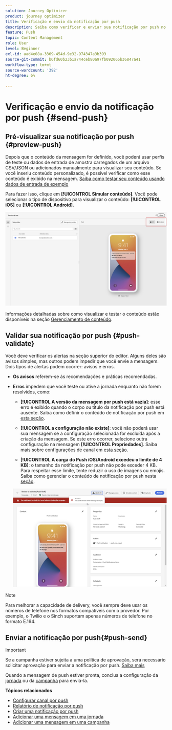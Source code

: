 ```yaml
---
solution: Journey Optimizer
product: journey optimizer
title: Verificação e envio da notificação por push
description: Saiba como verificar e enviar sua notificação por push no Journey Optimizer
feature: Push
topic: Content Management
role: User
level: Beginner
exl-id: aad4e08a-3369-454d-9e32-974347a3b393
source-git-commit: b6fd60b23b1a744ceb80a97fb092065b36847a41
workflow-type: tm+mt
source-wordcount: '392'
ht-degree: 6%

---
```


# Verificação e envio da notificação por push {#send-push}

## Pré-visualizar sua notificação por push {#preview-push}

Depois que o conteúdo da mensagem for definido, você poderá usar perfis de teste ou dados de entrada de amostra carregados de um arquivo CSV/JSON ou adicionados manualmente para visualizar seu conteúdo. Se você inseriu conteúdo personalizado, é possível verificar como esse conteúdo é exibido na mensagem. [Saiba como testar seu conteúdo usando dados de entrada de exemplo](../test-approve/simulate-sample-input.md)

Para fazer isso, clique em **[!UICONTROL Simular conteúdo]**. Você pode selecionar o tipo de dispositivo para visualizar o conteúdo: **[!UICONTROL iOS]** ou **[!UICONTROL Android]**.

![](assets/push_preview_3.png)

Informações detalhadas sobre como visualizar e testar o conteúdo estão disponíveis na seção [Gerenciamento de conteúdo](../content-management/preview-test.md).

## Validar sua notificação por push {#push-validate}

Você deve verificar os alertas na seção superior do editor. Alguns deles são avisos simples, mas outros podem impedir que você envie a mensagem. Dois tipos de alertas podem ocorrer: avisos e erros.

* **Os avisos** referem-se às recomendações e práticas recomendadas.

* **Erros** impedem que você teste ou ative a jornada enquanto não forem resolvidos, como:

   * **[!UICONTROL A versão da mensagem por push está vazia]**: esse erro é exibido quando o corpo ou título da notificação por push está ausente. Saiba como definir o conteúdo de notificação por push em [esta seção](create-push.md).

   * **[!UICONTROL a configuração não existe]**: você não poderá usar sua mensagem se a configuração selecionada for excluída após a criação da mensagem. Se este erro ocorrer, selecione outra configuração na mensagem **[!UICONTROL Propriedades]**. Saiba mais sobre configurações de canal em [esta seção](../configuration/channel-surfaces.md).

   * **[!UICONTROL A carga do Push iOS/Android excedeu o limite de 4 KB]**: o tamanho da notificação por push não pode exceder 4 KB. Para respeitar esse limite, tente reduzir o uso de imagens ou emojis. Saiba como gerenciar o conteúdo de notificação por push nesta [seção](../push/create-push.md).

  ![](assets/push_alert.png)


>[!NOTE]
>
> Para melhorar a capacidade de delivery, você sempre deve usar os números de telefone nos formatos compatíveis com o provedor. Por exemplo, o Twilio e o Sinch suportam apenas números de telefone no formato E.164.

## Enviar a notificação por push{#push-send}

>[!IMPORTANT]
>
> Se a campanha estiver sujeita a uma política de aprovação, será necessário solicitar aprovação para enviar a notificação por push. [Saiba mais](../test-approve/gs-approval.md)

Quando a mensagem de push estiver pronta, conclua a configuração da [jornada](../building-journeys/journey-gs.md) ou da [campanha](../campaigns/create-campaign.md) para enviá-la.

**Tópicos relacionados**

* [Configurar canal por push](push-configuration.md)
* [Relatório de notificação por push](../reports/journey-global-report-cja-push.md)
* [Criar uma notificação por push](create-push.md)
* [Adicionar uma mensagem em uma jornada](../building-journeys/journeys-message.md)
* [Adicionar uma mensagem em uma campanha](../campaigns/create-campaign.md)

